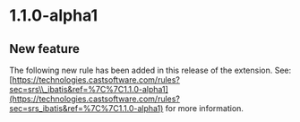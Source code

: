 # 1.1.0-alpha1

## New feature

The following new rule has been added in this release of the extension. See: [https://technologies.castsoftware.com/rules?sec=srs\\_ibatis&ref=%7C%7C1.1.0-alpha1](https://technologies.castsoftware.com/rules?sec=srs_ibatis&ref=%7C%7C1.1.0-alpha1) for more information.
